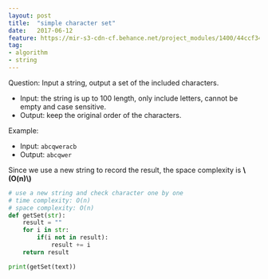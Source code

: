 ```yaml
---
layout: post
title:  "simple character set"
date:   2017-06-12
feature: https://mir-s3-cdn-cf.behance.net/project_modules/1400/44ccf349535589.58b77ea8a4467.jpg
tag:
- algorithm
- string
---
```

Question: Input a string, output a set of the included characters.
- Input: the string is up to 100 length, only include letters, cannot be empty and case sensitive.
- Output: keep the original order of the characters.

Example:
- Input: `abcqweracb`
- Output: `abcqwer`

Since we use a new string to record the result, the space complexity is __\\(O\(n\)\\)__
```python
# use a new string and check character one by one
# time complexity: O(n)
# space complexity: O(n)
def getSet(str):
	result = ""
	for i in str:
		if(i not in result):
			result += i
	return result

print(getSet(text))
```